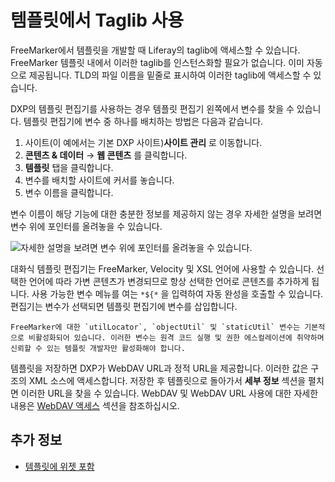 # 템플릿에서 Taglib 사용

FreeMarker에서 템플릿을 개발할 때 Liferay의 taglib에 액세스할 수 있습니다. FreeMarker 템플릿 내에서 이러한 taglib를 인스턴스화할 필요가 없습니다. 이미 자동으로 제공됩니다. TLD의 파일 이름을 밑줄로 표시하여 이러한 taglib에 액세스할 수 있습니다.

DXP의 템플릿 편집기를 사용하는 경우 템플릿 편집기 왼쪽에서 변수를 찾을 수 있습니다. 템플릿 편집기에 변수 중 하나를 배치하는 방법은 다음과 같습니다.

1. 사이트(이 예에서는 기본 DXP 사이트)**사이트 관리** 로 이동합니다.
1. **콘텐츠 & 데이터** &rarr; **웹 콘텐츠** 를 클릭합니다.
1. **템플릿** 탭을 클릭합니다.
1. 변수를 배치할 사이트에 커서를 놓습니다.
1. 변수 이름을 클릭합니다.

변수 이름이 해당 기능에 대한 충분한 정보를 제공하지 않는 경우 자세한 설명을 보려면 변수 위에 포인터를 올려놓을 수 있습니다.

![자세한 설명을 보려면 변수 위에 포인터를 올려놓을 수 있습니다.](./using-taglibs-in-templates/images/01.png)

대화식 템플릿 편집기는 FreeMarker, Velocity 및 XSL 언어에 사용할 수 있습니다. 선택한 언어에 따라 가변 콘텐츠가 변경되므로 항상 선택한 언어로 콘텐츠를 추가하게 됩니다. 사용 가능한 변수 메뉴를 여는 `*${*` 을 입력하여 자동 완성을 호출할 수 있습니다. 편집기는 변수가 선택되면 템플릿 편집기에 변수를 삽입합니다.

```{note}
FreeMarker에 대한 `utilLocator`, `objectUtil` 및 `staticUtil` 변수는 기본적으로 비활성화되어 있습니다. 이러한 변수는 원격 코드 실행 및 권한 에스컬레이션에 취약하며 신뢰할 수 있는 템플릿 개발자만 활성화해야 합니다. 
```

템플릿을 저장하면 DXP가 WebDAV URL과 정적 URL을 제공합니다. 이러한 값은 구조의 XML 소스에 액세스합니다. 저장한 후 템플릿으로 돌아가서 **세부 정보** 섹션을 펼치면 이러한 URL을 찾을 수 있습니다. WebDAV 및 WebDAV URL 사용에 대한 자세한 내용은 [WebDAV 액세스](../../documents-and-media/publishing-and-sharing/accessing-documents-with-webdav.md) 섹션을 참조하십시오.

## 추가 정보

* [템플릿에 위젯 포함](./embedding-widgets-in-templates.md)
